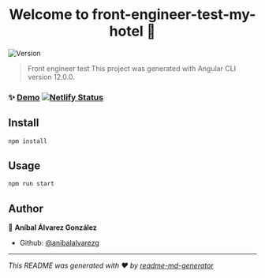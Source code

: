 <h1 align="center">Welcome to front-engineer-test-my-hotel 👋</h1>
<p>
  <img alt="Version" src="https://img.shields.io/badge/version-(1.0.0)-blue.svg?cacheSeconds=2592000" />
</p>

> Front engineer test
This project was generated with Angular CLI version 12.0.0.

### ✨ [Demo](https://affectionate-wing-d953e7.netlify.app/home) [![Netlify Status](https://api.netlify.com/api/v1/badges/0b609dcd-d9b9-47dc-8cb6-6275c252b444/deploy-status)](https://app.netlify.com/sites/affectionate-wing-d953e7/deploys)

## Install

```sh
npm install
```

## Usage

```sh
npm run start
```

## Author

👤 **Aníbal Álvarez González**

* Github: [@anibalalvarezg](https://github.com/anibalalvarezg)

***
_This README was generated with ❤️ by [readme-md-generator](https://github.com/kefranabg/readme-md-generator)_
